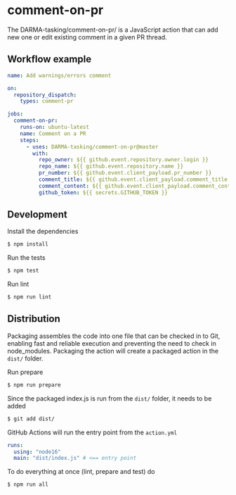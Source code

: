 # comment-on-pr

The DARMA-tasking/comment-on-pr/ is a JavaScript action that can add new one or edit existing comment in a given PR thread.

## Workflow example

```yml
name: Add warnings/errors comment

on:
  repository_dispatch:
    types: comment-pr

jobs:
  comment-on-pr:
    runs-on: ubuntu-latest
    name: Comment on a PR
    steps:
      - uses: DARMA-tasking/comment-on-pr@master
        with:
          repo_owner: ${{ github.event.repository.owner.login }}
          repo_name: ${{ github.event.repository.name }}
          pr_number: ${{ github.event.client_payload.pr_number }}
          comment_title: ${{ github.event.client_payload.comment_title }}
          comment_content: ${{ github.event.client_payload.comment_content }}
          github_token: ${{ secrets.GITHUB_TOKEN }}
```

## Development

Install the dependencies

```bash
$ npm install
```

Run the tests

```bash
$ npm test
```

Run lint

```bash
$ npm run lint
```

## Distribution

Packaging assembles the code into one file that can be checked in to Git, enabling fast and reliable execution and preventing the need to check in node_modules. Packaging the action will create a packaged action in the `dist/` folder.

Run prepare

```bash
$ npm run prepare
```

Since the packaged index.js is run from the `dist/` folder, it needs to be added

```bash
$ git add dist/
```

GitHub Actions will run the entry point from the `action.yml`

```yml
runs:
  using: "node16"
  main: "dist/index.js" # <== entry point
```

To do everything at once (lint, prepare and test) do

```bash
$ npm run all
```
